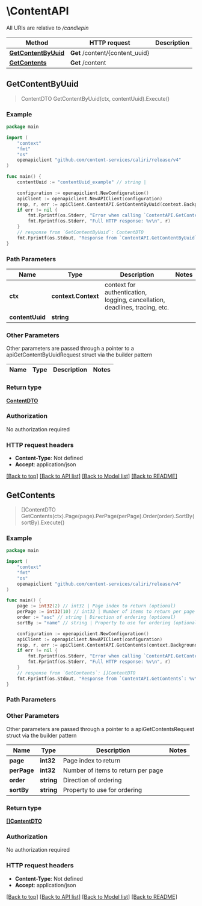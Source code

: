 # \ContentAPI

All URIs are relative to */candlepin*

Method | HTTP request | Description
------------- | ------------- | -------------
[**GetContentByUuid**](ContentAPI.md#GetContentByUuid) | **Get** /content/{content_uuid} | 
[**GetContents**](ContentAPI.md#GetContents) | **Get** /content | 



## GetContentByUuid

> ContentDTO GetContentByUuid(ctx, contentUuid).Execute()





### Example

```go
package main

import (
	"context"
	"fmt"
	"os"
	openapiclient "github.com/content-services/caliri/release/v4"
)

func main() {
	contentUuid := "contentUuid_example" // string | 

	configuration := openapiclient.NewConfiguration()
	apiClient := openapiclient.NewAPIClient(configuration)
	resp, r, err := apiClient.ContentAPI.GetContentByUuid(context.Background(), contentUuid).Execute()
	if err != nil {
		fmt.Fprintf(os.Stderr, "Error when calling `ContentAPI.GetContentByUuid``: %v\n", err)
		fmt.Fprintf(os.Stderr, "Full HTTP response: %v\n", r)
	}
	// response from `GetContentByUuid`: ContentDTO
	fmt.Fprintf(os.Stdout, "Response from `ContentAPI.GetContentByUuid`: %v\n", resp)
}
```

### Path Parameters


Name | Type | Description  | Notes
------------- | ------------- | ------------- | -------------
**ctx** | **context.Context** | context for authentication, logging, cancellation, deadlines, tracing, etc.
**contentUuid** | **string** |  | 

### Other Parameters

Other parameters are passed through a pointer to a apiGetContentByUuidRequest struct via the builder pattern


Name | Type | Description  | Notes
------------- | ------------- | ------------- | -------------


### Return type

[**ContentDTO**](ContentDTO.md)

### Authorization

No authorization required

### HTTP request headers

- **Content-Type**: Not defined
- **Accept**: application/json

[[Back to top]](#) [[Back to API list]](../README.md#documentation-for-api-endpoints)
[[Back to Model list]](../README.md#documentation-for-models)
[[Back to README]](../README.md)


## GetContents

> []ContentDTO GetContents(ctx).Page(page).PerPage(perPage).Order(order).SortBy(sortBy).Execute()





### Example

```go
package main

import (
	"context"
	"fmt"
	"os"
	openapiclient "github.com/content-services/caliri/release/v4"
)

func main() {
	page := int32(2) // int32 | Page index to return (optional)
	perPage := int32(10) // int32 | Number of items to return per page (optional)
	order := "asc" // string | Direction of ordering (optional)
	sortBy := "name" // string | Property to use for ordering (optional)

	configuration := openapiclient.NewConfiguration()
	apiClient := openapiclient.NewAPIClient(configuration)
	resp, r, err := apiClient.ContentAPI.GetContents(context.Background()).Page(page).PerPage(perPage).Order(order).SortBy(sortBy).Execute()
	if err != nil {
		fmt.Fprintf(os.Stderr, "Error when calling `ContentAPI.GetContents``: %v\n", err)
		fmt.Fprintf(os.Stderr, "Full HTTP response: %v\n", r)
	}
	// response from `GetContents`: []ContentDTO
	fmt.Fprintf(os.Stdout, "Response from `ContentAPI.GetContents`: %v\n", resp)
}
```

### Path Parameters



### Other Parameters

Other parameters are passed through a pointer to a apiGetContentsRequest struct via the builder pattern


Name | Type | Description  | Notes
------------- | ------------- | ------------- | -------------
 **page** | **int32** | Page index to return | 
 **perPage** | **int32** | Number of items to return per page | 
 **order** | **string** | Direction of ordering | 
 **sortBy** | **string** | Property to use for ordering | 

### Return type

[**[]ContentDTO**](ContentDTO.md)

### Authorization

No authorization required

### HTTP request headers

- **Content-Type**: Not defined
- **Accept**: application/json

[[Back to top]](#) [[Back to API list]](../README.md#documentation-for-api-endpoints)
[[Back to Model list]](../README.md#documentation-for-models)
[[Back to README]](../README.md)

